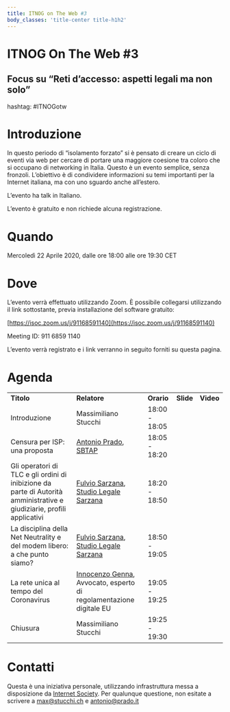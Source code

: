 ```yaml
---
title: ITNOG on The Web #3 
body_classes: 'title-center title-h1h2'
---
```


# ITNOG On The Web #3


## Focus su “Reti d’accesso: aspetti legali ma non solo”

hashtag: #ITNOGotw


# Introduzione

In questo periodo di “isolamento forzato” si è pensato di creare un ciclo di eventi via web per cercare di portare una maggiore coesione tra coloro che si occupano di networking in Italia.  Questo è un evento semplice, senza fronzoli. L’obiettivo è di condividere informazioni su temi importanti per la Internet italiana, ma con uno sguardo anche all’estero.

L’evento ha talk in Italiano.

L’evento è gratuito e non richiede alcuna registrazione.


# Quando

Mercoledì 22 Aprile 2020, dalle ore 18:00 alle ore 19:30 CET


# Dove

L’evento verrà effettuato utilizzando Zoom. È possibile collegarsi utilizzando il link sottostante, previa installazione del software gratuito:

[https://isoc.zoom.us/j/91168591140](https://isoc.zoom.us/j/91168591140)

Meeting ID: 911 6859 1140

L’evento verrà registrato e i link verranno in seguito forniti su questa pagina.


# Agenda


<table>
  <tr>
   <td><strong>Titolo</strong>
   </td>
   <td><strong>Relatore</strong>
   </td>
   <td><strong>Orario</strong>
   </td>
   <td><strong>Slide</strong>
   </td>
   <td><strong>Video</strong>
   </td>
  </tr>
  <tr>
   <td>Introduzione
   </td>
   <td>Massimiliano Stucchi
   </td>
   <td>18:00 - 18:05
   </td>
   <td>
   </td>
   <td>
   </td>
  </tr>
  <tr>
   <td>Censura per ISP: una proposta
   </td>
   <td><a href="https://www.prado.it">Antonio Prado</a>, <a href="https://as59715.net">SBTAP</a>
   </td>
   <td>18:05 - 18:20
   </td>
   <td>
   </td>
   <td>
   </td>
  </tr>
  <tr>
   <td>Gli operatori di TLC e gli ordini di inibizione da parte di Autorità amministrative e giudiziarie, profili applicativi
   </td>
   <td><a href="http://www.fulviosarzana.it/info">Fulvio Sarzana</a>, <a href="https://www.lidis.it">Studio Legale Sarzana</a>
   </td>
   <td>18:20 - 18:50
   </td>
   <td>
   </td>
   <td>
   </td>
  </tr>
  <tr>
   <td>La disciplina della Net Neutrality e del modem libero: a che punto siamo?
   </td>
   <td><a href="http://www.fulviosarzana.it/info">Fulvio Sarzana</a>, <a href="https://www.lidis.it">Studio Legale Sarzana</a>
   </td>
   <td>18:50 - 19:05
   </td>
   <td>
   </td>
   <td>
   </td>
  </tr>
  <tr>
   <td>La rete unica al tempo del Coronavirus
   </td>
   <td><a href="http://www.innocenzogenna.com/">Innocenzo Genna</a>, Avvocato, esperto di regolamentazione digitale EU
   </td>
   <td>19:05 - 19:25
   </td>
   <td>
   </td>
   <td>
   </td>
  </tr>
  <tr>
   <td>Chiusura
   </td>
   <td>Massimiliano Stucchi
   </td>
   <td>19:25 - 19:30
   </td>
   <td>
   </td>
   <td>
   </td>
  </tr>
</table>



# Contatti

Questa è una iniziativa personale, utilizzando infrastruttura messa a disposizione da [Internet Society](https://www.isoc.org).  Per qualunque questione, non esitate a scrivere a [max@stucchi.ch](mailto:max@stucchi.ch) e [antonio@prado.it](mailto:antonio@prado.it)

